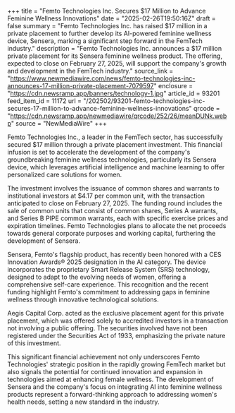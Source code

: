 +++
title = "Femto Technologies Inc. Secures $17 Million to Advance Feminine Wellness Innovations"
date = "2025-02-26T19:50:16Z"
draft = false
summary = "Femto Technologies Inc. has raised $17 million in a private placement to further develop its AI-powered feminine wellness device, Sensera, marking a significant step forward in the FemTech industry."
description = "Femto Technologies Inc. announces a $17 million private placement for its Sensera feminine wellness product. The offering, expected to close on February 27, 2025, will support the company's growth and development in the FemTech industry."
source_link = "https://www.newmediawire.com/news/femto-technologies-inc-announces-17-million-private-placement-7079597"
enclosure = "https://cdn.newsramp.app/banners/technology-1.jpg"
article_id = 93201
feed_item_id = 11172
url = "/202502/93201-femto-technologies-inc-secures-17-million-to-advance-feminine-wellness-innovations"
qrcode = "https://cdn.newsramp.app/newmediawire/qrcode/252/26/meanDUNk.webp"
source = "NewMediaWire"
+++

<p>Femto Technologies Inc., a leader in the FemTech sector, has successfully secured $17 million through a private placement investment. This financial infusion is set to accelerate the development of the company's groundbreaking feminine wellness technologies, particularly its Sensera device, which leverages artificial intelligence and machine learning to offer personalized care solutions for women.</p><p>The investment involves the issuance of common shares and warrants to institutional investors at $4.17 per common unit, with the transaction anticipated to close on February 27, 2025. The funding round includes the sale of common units that consist of common shares, Series A warrants, and Series B PIPE common warrants, each with specific exercise prices and expiration timelines. Femto Technologies plans to allocate the net proceeds towards general corporate purposes and working capital, furthering the development of Sensera.</p><p>Sensera, Femto's flagship product, has recently been honored with a CES Innovation Awards® 2025 designation in the AI category. The device incorporates the proprietary Smart Release System (SRS) technology, designed to adapt to the evolving needs of women, offering a comprehensive self-care experience. This recognition and the recent funding highlight Femto's commitment to addressing gaps in feminine wellness through innovative technological solutions.</p><p>Aegis Capital Corp. acted as the exclusive placement agent for this private placement, which was offered solely to accredited investors in a transaction not involving a public offering. The securities involved have not been registered under the Securities Act of 1933, emphasizing the private nature of this investment.</p><p>This significant financial achievement not only underscores Femto Technologies' strategic position in the rapidly growing FemTech market but also signals the potential for continued innovation and expansion in technologies aimed at enhancing female wellness. The development of Sensera and the company's focus on integrating AI into feminine wellness products represent a forward-thinking approach to addressing women's health needs, setting a new standard in the industry.</p>